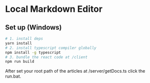 # Local Markdown Editor

## Set up (Windows)

```bash
# 1. install deps
yarn install
# 2. install typescript compiler globally
npm install -g typescript
# 3. bundle the react code at /client
npm run build
```

After set your root path of the articles at /server/getDocs.ts
click the run.bat.